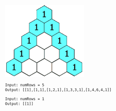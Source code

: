 ![img](https://github.com/RahulTinku/DS-algo/blob/main/ds%20algo/Everyday%20practice/pascal%20triangle/img/img.gif)

```
Input: numRows = 5
Output: [[1],[1,1],[1,2,1],[1,3,3,1],[1,4,6,4,1]]
```

```
Input: numRows = 1
Output: [[1]]
```
